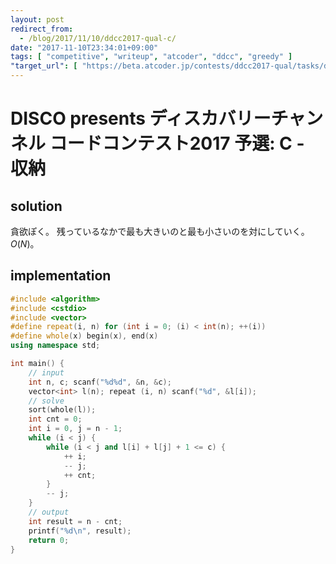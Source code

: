 ```yaml
---
layout: post
redirect_from:
  - /blog/2017/11/10/ddcc2017-qual-c/
date: "2017-11-10T23:34:01+09:00"
tags: [ "competitive", "writeup", "atcoder", "ddcc", "greedy" ]
"target_url": [ "https://beta.atcoder.jp/contests/ddcc2017-qual/tasks/ddcc2017_qual_c" ]
---
```


# DISCO presents ディスカバリーチャンネル コードコンテスト2017 予選: C - 収納

## solution

貪欲ぽく。
残っているなかで最も大きいのと最も小さいのを対にしていく。$O(N)$。

## implementation

``` c++
#include <algorithm>
#include <cstdio>
#include <vector>
#define repeat(i, n) for (int i = 0; (i) < int(n); ++(i))
#define whole(x) begin(x), end(x)
using namespace std;

int main() {
    // input
    int n, c; scanf("%d%d", &n, &c);
    vector<int> l(n); repeat (i, n) scanf("%d", &l[i]);
    // solve
    sort(whole(l));
    int cnt = 0;
    int i = 0, j = n - 1;
    while (i < j) {
        while (i < j and l[i] + l[j] + 1 <= c) {
            ++ i;
            -- j;
            ++ cnt;
        }
        -- j;
    }
    // output
    int result = n - cnt;
    printf("%d\n", result);
    return 0;
}
```
